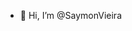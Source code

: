 - 👋 Hi, I’m @SaymonVieira

<!---
SaymonVieira/SaymonVieira is a ✨ special ✨ repository because its `README.md` (this file) appears on your GitHub profile.
You can click the Preview link to take a look at your changes.
--->
